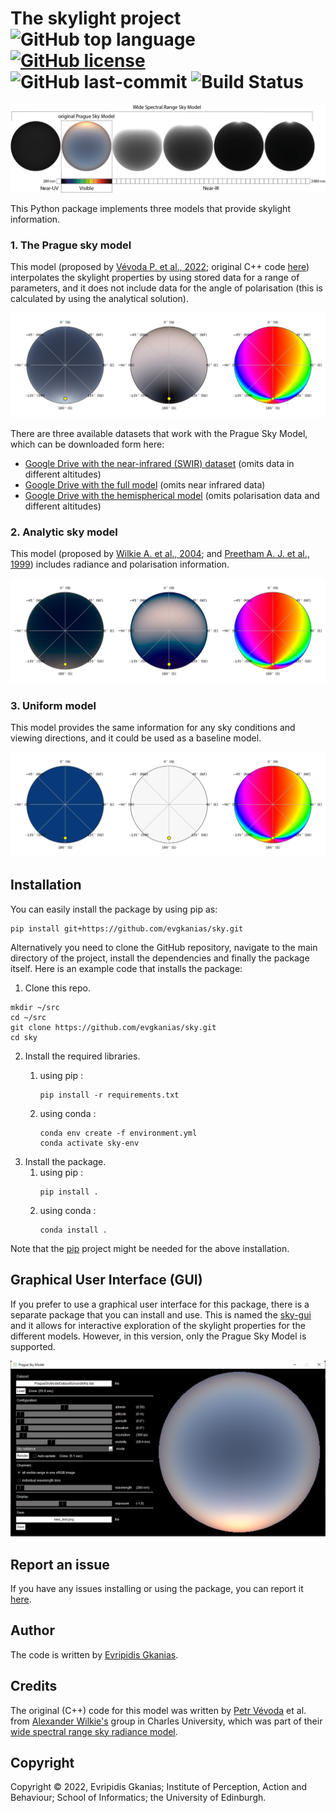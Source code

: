 # The skylight project ![GitHub top language](https://img.shields.io/github/languages/top/evgkanias/sky) [![GitHub license](https://img.shields.io/github/license/evgkanias/sky)](https://github.com/evgkanias/sky/blob/main/LICENSE) ![GitHub last-commit](https://img.shields.io/github/last-commit/evgkanias/sky) ![Build Status](https://app.travis-ci.com/evgkanias/sky.svg?branch=main)

![vevoda-2022-teaser](https://raw.githubusercontent.com/evgkanias/sky/a3eb1e695daeca79d8e4c82b281208745a8f24ad/docs/vevoda_2022_infrared_sky_teaser.png)

This Python package implements three models that provide skylight information.

### 1. The Prague sky model

This model (proposed by [Vévoda P. et al., 2022](https://cgg.mff.cuni.cz/publications/infrared-skymodel-2022/); original C++ code [here](https://cgg.mff.cuni.cz/wp-content/uploads/2022/09/vevoda_2022_infrared_sky_implementation.zip)) interpolates the skylight properties by using stored data for a range of parameters, and it does not
include data for the angle of polarisation (this is calculated by using the analytical solution).

![prague-sky-model](https://raw.githubusercontent.com/evgkanias/sky/a3eb1e695daeca79d8e4c82b281208745a8f24ad/docs/prague_sky.png)

There are three available datasets that work with the Prague Sky Model, which can be downloaded form here:
* [Google Drive with the near-infrared (SWIR) dataset](https://drive.google.com/file/d/1ZOizQCN6tH39JEwyX8KvAj7WEdX-EqJl/view?usp=sharing)
  (omits data in different altitudes)
* [Google Drive with the full model](https://drive.google.com/drive/folders/19Iw0mB_UFTtbrFcojHmHc7mjc3PYe_AC?usp=sharing)
  (omits near infrared data)
* [Google Drive with the hemispherical model](https://drive.google.com/drive/folders/1R9dTbOhBXthY3y9BTI4H28acl9dJLIaV?usp=sharing)
  (omits polarisation data and different altitudes)

### 2. Analytic sky model

This model (proposed by [Wilkie A. et al., 2004](http://dx.doi.org/10.2312/EGWR/EGSR04/387-397); and
[Preetham A. J. et al., 1999](https://dl.acm.org/doi/pdf/10.1145/311535.311545)) includes radiance and polarisation
information.

![analytic-sky-model](https://raw.githubusercontent.com/evgkanias/sky/a3eb1e695daeca79d8e4c82b281208745a8f24ad/docs/analytical_sky.png)

### 3. Uniform model

This model provides the same information for any sky conditions and viewing directions, and it could be used as a
baseline model.

![uniform-sky-model](https://raw.githubusercontent.com/evgkanias/sky/a3eb1e695daeca79d8e4c82b281208745a8f24ad/docs/uniform_sky.png)

## Installation

You can easily install the package by using pip as:
```commandline
pip install git+https://github.com/evgkanias/sky.git
```

Alternatively you need to clone the GitHub repository, navigate to the main directory of the project, install the dependencies and finally
the package itself. Here is an example code that installs the package:

1. Clone this repo.
```commandline
mkdir ~/src
cd ~/src
git clone https://github.com/evgkanias/sky.git
cd sky
```
2. Install the required libraries. 
   1. using pip :
      ```commandline
      pip install -r requirements.txt
      ```

   2. using conda :
      ```commandline
      conda env create -f environment.yml
      conda activate sky-env
      ```
3. Install the package.
   1. using pip :
      ```commandline
      pip install .
      ```
   2. using conda :
      ```commandline
      conda install .
      ```
   
Note that the [pip](https://pypi.org/project/pip/) project might be needed for the above installation.

## Graphical User Interface (GUI)

If you prefer to use a graphical user interface for this package, there is a separate package that you can install and
use. This is named the [sky-gui](https://github.com/evgkanias/sky-gui) and it allows for interactive exploration of the
skylight properties for the different models. However, in this version, only the Prague Sky Model is supported.

![gui-teaser](https://raw.githubusercontent.com/evgkanias/sky/a3eb1e695daeca79d8e4c82b281208745a8f24ad/docs/gui-1.png)

## Report an issue

If you have any issues installing or using the package, you can report it
[here](https://github.com/evgkanias/sky/issues).

## Author

The code is written by [Evripidis Gkanias](https://evgkanias.github.io/).

## Credits

The original (C++) code for this model was written by [Petr Vévoda](https://cgg.mff.cuni.cz/members/vevoda/) et al. from [Alexander Wilkie's](https://cgg.mff.cuni.cz/members/wilkie/) group in Charles University, which was part of their  [wide spectral range sky radiance model](https://cgg.mff.cuni.cz/publications/infrared-skymodel-2022/).

## Copyright

Copyright &copy; 2022, Evripidis Gkanias; Institute of Perception,
Action and Behaviour; School of Informatics; the University of Edinburgh.
